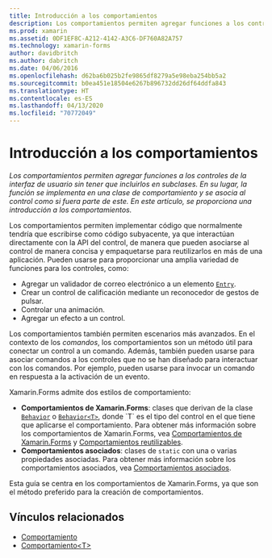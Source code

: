 ```yaml
---
title: Introducción a los comportamientos
description: Los comportamientos permiten agregar funciones a los controles de la interfaz de usuario sin tener que incluirlos en subclases. En su lugar, la función se implementa en una clase de comportamiento y se asocia al control como si fuera parte de este. En este artículo, se proporciona una introducción a los comportamientos.
ms.prod: xamarin
ms.assetid: 0DF1EF8C-A212-4142-A3C6-DF760A82A757
ms.technology: xamarin-forms
author: davidbritch
ms.author: dabritch
ms.date: 04/06/2016
ms.openlocfilehash: d62ba6b025b2fe9865df8279a5e98eba254bb5a2
ms.sourcegitcommit: b0ea451e18504e6267b896732dd26df64ddfa843
ms.translationtype: HT
ms.contentlocale: es-ES
ms.lasthandoff: 04/13/2020
ms.locfileid: "70772049"
---
```

# <a name="introduction-to-behaviors"></a>Introducción a los comportamientos

_Los comportamientos permiten agregar funciones a los controles de la interfaz de usuario sin tener que incluirlos en subclases. En su lugar, la función se implementa en una clase de comportamiento y se asocia al control como si fuera parte de este. En este artículo, se proporciona una introducción a los comportamientos._

Los comportamientos permiten implementar código que normalmente tendría que escribirse como código subyacente, ya que interactúan directamente con la API del control, de manera que pueden asociarse al control de manera concisa y empaquetarse para reutilizarlos en más de una aplicación. Pueden usarse para proporcionar una amplia variedad de funciones para los controles, como:

- Agregar un validador de correo electrónico a un elemento [`Entry`](xref:Xamarin.Forms.Entry).
- Crear un control de calificación mediante un reconocedor de gestos de pulsar.
- Controlar una animación.
- Agregar un efecto a un control.

Los comportamientos también permiten escenarios más avanzados. En el contexto de los *comandos*, los comportamientos son un método útil para conectar un control a un comando. Además, también pueden usarse para asociar comandos a los controles que no se han diseñado para interactuar con los comandos. Por ejemplo, pueden usarse para invocar un comando en respuesta a la activación de un evento.

Xamarin.Forms admite dos estilos de comportamiento:

- **Comportamientos de Xamarin.Forms**: clases que derivan de la clase [`Behavior`](xref:Xamarin.Forms.Behavior) o [`Behavior<T>`](xref:Xamarin.Forms.Behavior`1), donde `T` es el tipo del control en el que tiene que aplicarse el comportamiento. Para obtener más información sobre los comportamientos de Xamarin.Forms, vea [Comportamientos de Xamarin.Forms](~/xamarin-forms/app-fundamentals/behaviors/creating.md) y [Comportamientos reutilizables](~/xamarin-forms/app-fundamentals/behaviors/reusable/index.md).
- **Comportamientos asociados**: clases de `static` con una o varias propiedades asociadas. Para obtener más información sobre los comportamientos asociados, vea [Comportamientos asociados](~/xamarin-forms/app-fundamentals/behaviors/attached.md).

Esta guía se centra en los comportamientos de Xamarin.Forms, ya que son el método preferido para la creación de comportamientos.

## <a name="related-links"></a>Vínculos relacionados

- [Comportamiento](xref:Xamarin.Forms.Behavior)
- [Comportamiento&lt;T&gt;](xref:Xamarin.Forms.Behavior`1)
